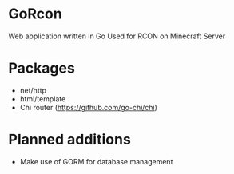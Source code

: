 # GoRcon
Web application written in Go
Used for RCON on Minecraft Server

# Packages
- net/http
- html/template
- Chi router (https://github.com/go-chi/chi)

# Planned additions
- Make use of GORM for database management
